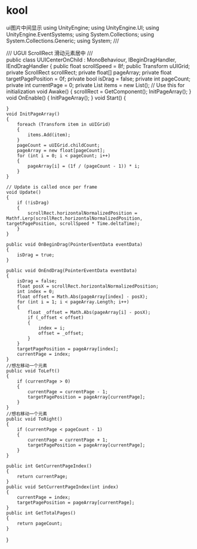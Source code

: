 # kool
ui图片中间显示
using UnityEngine;
using UnityEngine.UI;
using UnityEngine.EventSystems;
using System.Collections;
using System.Collections.Generic;
using System;
/// <summary>
/// UGUI ScrollRect 滑动元素居中
/// </summary>
public class UUICenterOnChild : MonoBehaviour, IBeginDragHandler, IEndDragHandler
{
    public float scrollSpeed = 8f;
    public Transform uUIGrid;
    private ScrollRect scrollRect;
    private float[] pageArray;
    private float targetPagePosition = 0f;
    private bool isDrag = false;
    private int pageCount;
    private int currentPage = 0;
    private List<Transform> items = new List<Transform>();
    // Use this for initialization
    void Awake()
    {
        scrollRect = GetComponent<ScrollRect>();
        InitPageArray();
    }
    void OnEnable()
    {
        InitPageArray();
    }
    void Start()
    {
        
    }
    void InitPageArray()
    {
        foreach (Transform item in uUIGrid)
        {
            items.Add(item);
        }
        pageCount = uUIGrid.childCount;
        pageArray = new float[pageCount];
        for (int i = 0; i < pageCount; i++)
        {
            pageArray[i] = (1f / (pageCount - 1)) * i;
        }
    }
 
    // Update is called once per frame
    void Update()
    {
        if (!isDrag)
        {
            scrollRect.horizontalNormalizedPosition = Mathf.Lerp(scrollRect.horizontalNormalizedPosition, targetPagePosition, scrollSpeed * Time.deltaTime);
        }
    }
 
    public void OnBeginDrag(PointerEventData eventData)
    {
        isDrag = true;
    }
 
    public void OnEndDrag(PointerEventData eventData)
    {
        isDrag = false;
        float posX = scrollRect.horizontalNormalizedPosition;
        int index = 0;
        float offset = Math.Abs(pageArray[index] - posX);
        for (int i = 1; i < pageArray.Length; i++)
        {
            float _offset = Math.Abs(pageArray[i] - posX);
            if (_offset < offset)
            {
                index = i;
                offset = _offset;
            }
        }
        targetPagePosition = pageArray[index];
        currentPage = index;
    }
    //想左移动一个元素
    public void ToLeft()
    {
        if (currentPage > 0)
        {
            currentPage = currentPage - 1;
            targetPagePosition = pageArray[currentPage];
        }
    }
    //想右移动一个元素
    public void ToRight()
    {
        if (currentPage < pageCount - 1)
        {
            currentPage = currentPage + 1;
            targetPagePosition = pageArray[currentPage];
        }
    }
 
    public int GetCurrentPageIndex()
    {
        return currentPage;
    }
    public void SetCurrentPageIndex(int index)
    {
        currentPage = index;
        targetPagePosition = pageArray[currentPage];
    }
    public int GetTotalPages()
    {
        return pageCount;
    }
}
